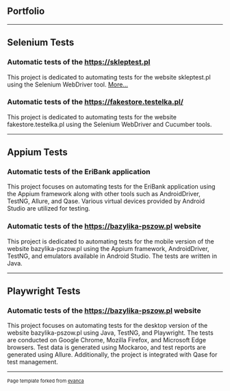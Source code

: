 ## Portfolio

---

## Selenium Tests 

### Automatic tests of the https://skleptest.pl

This project is dedicated to automating tests for the website skleptest.pl using the Selenium WebDriver tool. [More...](https://github.com/aksi1984/aksi1984.github.io/edit/master/generic_shop.md)

### Automatic tests of the https://fakestore.testelka.pl/

This project is dedicated to automating tests for the website fakestore.testelka.pl using the Selenium WebDriver and Cucumber tools.

---

## Appium Tests

### Automatic tests of the EriBank application

This project focuses on automating tests for the EriBank application using the Appium framework along with other tools such as AndroidDriver, TestNG, Allure, and Qase. Various virtual devices provided by Android Studio are utilized for testing.

### Automatic tests of the https://bazylika-pszow.pl website

This project is dedicated to automating tests for the mobile version of the website bazylika-pszow.pl using the Appium framework, AndroidDriver, TestNG, and emulators available in Android Studio. The tests are written in Java.

---

## Playwright Tests

### Automatic tests of the https://bazylika-pszow.pl website

This project focuses on automating tests for the desktop version of the website bazylika-pszow.pl using Java, TestNG, and Playwright. The tests are conducted on Google Chrome, Mozilla Firefox, and Microsoft Edge browsers. Test data is generated using Mockaroo, and test reports are generated using Allure. Additionally, the project is integrated with Qase for test management.

---
<p style="font-size:11px">Page template forked from <a href="https://github.com/evanca/quick-portfolio">evanca</a></p>
<!-- Remove above link if you don't want to attibute -->
